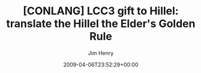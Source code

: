 ---
title: '[CONLANG] LCC3 gift to Hillel: translate the Hillel the Elder''s Golden Rule'
posts: 6
hash: 'iXD4nIQb'
author: 'Jim Henry'
date: 2009-04-06T23:52:29+00:00
sources:
  - https://tokipona.yahoogroups.narkive.com/iXD4nIQb
---